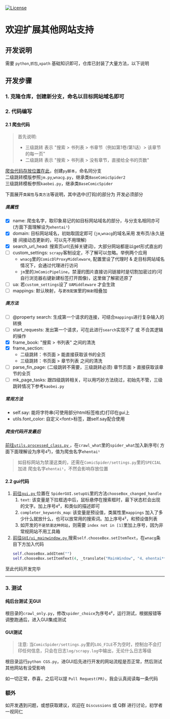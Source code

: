[![License](https://img.shields.io/github/license/rails/rails)](https://github.com/rails/rails)

# 欢迎扩展其他网站支持

## 开发说明

需要 `python`,`抓包`,`xpath` 基础知识即可，仓库已封装了大量方法，以下说明

## 开发步骤

### 1. 克隆仓库，创建新分支，命名以目标网站域名即可

### 2. 代码编写

#### 2.1 爬虫代码

> 首先说明:<br>
>   + 三级跳转 表示 "搜索 > 书列表 > 书章节（例如第1卷/第1话）> 该章节的每一页"<br>
>   + 二级跳转 表示 "搜索 > 书列表 > 没有章节，直接给全书的页数"

[爬虫代码存放位置在此](../ComicSpider/spiders)，创建`py脚本`，命名同分支 <br>
二级跳转模版参照`jm.py`,`wnacg.py`，继承类`BaseComicSpider2` <br>
三级跳转模板参照`kaobei.py`，继承类`BaseComicSpider` <br>

下面展开`类属性`与`类方法`等说明，其中选中(打钩)的部分为 开发必须部分

##### 类属性

- [x] name: 爬虫名字，取印象易记的如目标网站域名的部分，与分支名相同亦可 (方面下面理解设为`ehentai¹`)
- [x] domain: 目标网站域名，初始取固定即可 (`jm`,`wnacg`的域名采用 发布页/永久链接 间接动态更新的，可以先不用理解)
- [x] search_url_head: 搜索页url(去掉关键词)，大部分网站都是以get形式直出的
- [ ] custom_settings: `scrapy`客制设定，不了解可以忽略。举例两个应用
    + `wnacg`里的`ComicDlProxyMiddleware`, 配置里设了代理时 & 走目标网站域名情况下，会通过代理进行访问
    + `jm`里的`JmComicPipeline`，禁漫的图片直接访问链接时是切割加密过的(可自行浏览器右键新建标签打开图像)，这里做了解密还原了
- [ ] ua: 若`custom_settings`设了 `UAMiddleware` 才会生效
- [ ] mappings: 默认映射，与`更改配置`里的`映射`相叠加

##### 类方法

- [ ] @property search: 生成第一个请求的连接，可结合`mappings`进行复杂输入的转换
- [ ] start_requests: 发出第一个请求，可在此进行`search`实现不了 或 不合其逻辑的操作
- [x] frame_book: "搜索 > 书列表" 之间的清洗
- [x] frame_section:
    + 二级跳转：书页面 > 能直接获取该书的全页
    + 三级跳转：书页面 > 章节列表 之间的清洗
- [ ] parse_fin_page: (二级跳转不需要，三级跳转必须) 章节页面 > 直接获取该章节的全页
- [ ] mk_page_tasks: 跟四级跳转相关，可以用巧妙方法绕过，初始先不管，三级跳转情况下参考`kaobei.py`

##### 常用方法

+ self.say: 能将字符串(可使用部分html标签格式)打印在gui上
+ utils.font_color: 自定义\<font>标签，跟self.say配合使用

##### 爬虫代码开发最后

[前往`utils.processed_class.py` ](../utils/processed_class.py)，在`crawl_what`里的`spider_what`加入新序号(
方面下面理解设为序号`4`²)，值为爬虫名字`ehentai¹`

> 如目标网站为禁漫这类的，还需在`ComicSpider/settings.py`里的`SPECIAL`加进 爬虫名字`ehentai¹`，不然会影响存放位置

#### 2.2 gui代码

1. [前往`gui.py` ](../utils/processed_class.py) 位置在 `SpiderGUI.setupUi`里的方法`chooseBox_changed_handle`
    1. `text`: 该变量是下拉框选中后，鼠标悬停在搜索框时，最下状态栏会出现的文字。加上序号`4`²，和类似的描述即可
    2. `completer_keywords_map`: 该变量是预设值，类属性里`mappings`
       加入了多少什么就放什么，也可以放常用的搜索词。加上序号`4`²，和预设值列表
    3. 如开发的`不是禁漫这种网站`，则需要 `index not in [1]`里加上序号，因为非常规网站不用工具箱
2. [前往`GUI/ui_mainwindow.py` ](../GUI/ui_mainwindow.py) 搜索`self.chooseBox.setItemText`，在`wnacg`条目下方加入代码
    ```python
    self.chooseBox.addItem("")
    self.chooseBox.setItemText(4, _translate("MainWindow", "4、ehentai**"))  # ** 是作为禁漫这类网站的标识，不影响任何代码
    ```

至此代码开发完毕

---

### 3. 测试

#### 纯后台测试 无GUI

根目录的`crawl_only.py`，修改`spider_choice`为序号`4`²，运行测试，根据报错等调整跑通后，进入GUI集成测试

#### GUI测试

> 注意: 当`ComicSpider/settings.py`里的`LOG_FILE`不为空时，控制台不会打印任何信息，只会在日志`log/scrapy.log`中输出，无论什么日志等级

根目录运行`python CGS.py`，进GUI后先进行开发的网站流程是否正常，然后测试其他网站有没受影响

如一切正常，恭喜，之后可以提 `Pull Request(PR)`，我会认真阅读每一条代码

### 额外

如开发遇到问题，或想获取建议，欢迎在 `Discussions` 或 Q群 进行讨论，初学者一视同仁
